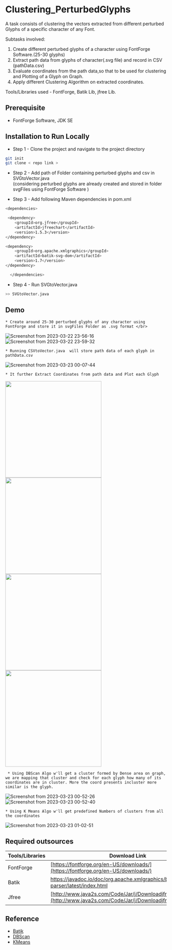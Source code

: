 # Clustering_PerturbedGlyphs

A task consists of clustering the vectors extracted from different perturbed Glyphs of a specific character of any Font.

Subtasks involved:
1. Create different perturbed glyphs of a character using FontForge Software.(25-30 glyphs)
2. Extract path data from glyphs of character(.svg file) and record in CSV (pathData.csv)
3. Evaluate coordinates from the path data,so that to be used for clustering and Plotting of a Glyph on Graph.
4. Apply different Clustering Algorithm on extracted coordinates.


Tools/Libraries used - FontForge, Batik Lib, jfree Lib.

## Prerequisite 

- FontForge Software, JDK SE
 

## Installation to Run Locally

 -  Step 1 - Clone the project and navigate to the project directory
  
```bash
git init 
git clone < repo link >

```

  -  Step 2 - Add path of Folder containing perturbed glyphs and csv in SVGtoVector.java  </br>
(considering perturbed glyphs are already created and stored in folder svgFiles using FontForge Software )

  -  Step 3 - Add following Maven dependencies in pom.xml
```bash
<dependencies>

 <dependency>
    <groupId>org.jfree</groupId>
    <artifactId>jfreechart</artifactId>
    <version>1.5.3</version>
</dependency>

<dependency>
    <groupId>org.apache.xmlgraphics</groupId>
    <artifactId>batik-svg-dom</artifactId>
    <version>1.7</version>
</dependency>

  </dependencies>

```
  -  Step 4 - Run SVGtoVector.java
```bash
>> SVGtoVector.java
```


## Demo

    * Create around 25-30 perturbed glyphs of any character using FontForge and store it in svgFiles Folder as .svg format </br>

![Screenshot from 2023-03-22 23-56-16](https://user-images.githubusercontent.com/74758376/227002187-9a8be948-4ce0-4edc-9ad7-444c8c15bf94.png)
![Screenshot from 2023-03-22 23-59-32](https://user-images.githubusercontent.com/74758376/227002837-0ba4f6a4-ca95-4000-9499-652cc3cc72a7.png)

    * Running CSVtoVector.java  will store path data of each glyph in pathData.csv
    
![Screenshot from 2023-03-23 00-07-44](https://user-images.githubusercontent.com/74758376/227004764-dd9daae6-ddb4-4696-923e-accb82bab6f1.png)

    * It further Extract Coordinates from path data and Plot each Glyph 

<img src="https://user-images.githubusercontent.com/74758376/227006268-ec2c483c-8309-4e07-8773-d529a2807da9.png" width="300">
<img src="https://user-images.githubusercontent.com/74758376/227006372-ccceb59a-d12a-480e-b73a-d664226c8f7c.png" width="300">
<img src="https://user-images.githubusercontent.com/74758376/227006447-7b4affff-e40e-4c64-bf57-8afff3a5c520.png" width="300">
<img src="https://user-images.githubusercontent.com/74758376/227006520-bac64d82-c77a-45a3-bf9c-da0b3e7cf51f.png" width="300">



     * Using DBScan Algo w'll get a cluster formed by Dense area on graph, we are mapping that cluster and check for each glyph how many of its coordinates are in cluster. More the coord presents incluster more similar is the glyph.
     
![Screenshot from 2023-03-23 00-52-26](https://user-images.githubusercontent.com/74758376/227014313-a648dc36-170d-4183-9167-ea00ae9c8088.png)
![Screenshot from 2023-03-23 00-52-40](https://user-images.githubusercontent.com/74758376/227014379-4d784a4f-1c9f-404b-8e14-9c66147da3cb.png)


    * Using K Means Algo w'll get predefined Numbers of clusters from all the coordinates
    
   ![Screenshot from 2023-03-23 01-02-51](https://user-images.githubusercontent.com/74758376/227016545-1f37e848-96d6-4580-8a99-a457333036ea.png)



## Required outsources

| Tools/Libraries             | Download Link                                                                |
| ----------------- | ------------------------------------------------------------------ |
| FontForge| [https://fontforge.org/en-US/downloads/](https://fontforge.org/en-US/downloads/)|
| Batik |https://javadoc.io/doc/org.apache.xmlgraphics/batik-parser/latest/index.html|
| Jfree |[http://www.java2s.com/Code/Jar/j/Downloadjfreechartjar.html](http://www.java2s.com/Code/Jar/j/Downloadjfreechartjar.html)| |



## Reference 

- [Batik](https://xmlgraphics.apache.org/batik/)
- [DBScan](https://www.geeksforgeeks.org/dbscan-clustering-in-ml-density-based-clustering/)
- [KMeans](https://www.javatpoint.com/k-means-clustering-algorithm-in-machine-learning)





